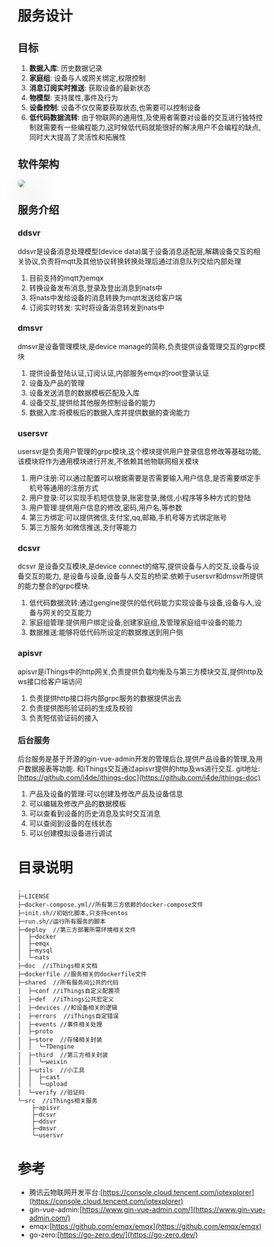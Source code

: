 # 服务设计


## 目标
1. **数据入库**: 历史数据记录
1. **家庭组**: 设备与人或网关绑定,权限控制
1. **消息订阅实时推送**: 获取设备的最新状态
1. **物模型**: 支持属性,事件及行为
1. **设备控制**: 设备不仅仅需要获取状态,也需要可以控制设备
1. **低代码数据流转**: 由于物联网的通用性,及使用者需要对设备的交互进行独特控制就需要有一些编程能力,这时候低代码就能很好的解决用户不会编程的缺点,同时大大提高了灵活性和拓展性

## 软件架构
<img src="/assets/img/things/ithings架构图.png" style="box-shadow: 20px 20px 50px grey;border-radius: 10px;"></img>

## 服务介绍
### ddsvr
ddsvr是设备消息处理模型(device data)属于设备消息适配层,解耦设备交互的相关协议,负责将mqtt及其他协议转换转换处理后通过消息队列交给内部处理
1. 目前支持的mqtt为emqx
2. 转换设备发布消息,登录及登出消息到nats中
3. 将nats中发给设备的消息转换为mqtt发送给客户端
4. 订阅实时转发: 实时将设备消息转发到nats中
### dmsvr 
dmsvr是设备管理模块,是device manage的简称,负责提供设备管理交互的grpc模块

1. 提供设备登陆认证,订阅认证,内部服务emqx的root登录认证
2. 设备及产品的管理
3. 设备发送消息的数据模板匹配及入库
4. 设备交互,提供给其他服务控制设备的能力
5. 数据入库:将模板后的数据入库并提供数据的查询能力


### usersvr
usersvr是负责用户管理的grpc模块,这个模块提供用户登录信息修改等基础功能,该模块将作为通用模块进行开发,不依赖其他物联网相关模块

1. 用户注册:可以通过配置可以根据需要是否需要输入用户信息,是否需要绑定手机号等通用的注册方式
2. 用户登录:可以实现手机短信登录,账密登录,微信,小程序等多种方式的登陆
3. 用户管理:提供用户信息的修改,密码,用户名,等参数
4. 第三方绑定:可以提供微信,支付宝,qq,邮箱,手机号等方式绑定账号
5. 第三方服务:如微信推送,支付等能力



### dcsvr
dcsvr 是设备交互模块,是device connect的缩写,提供设备与人的交互,设备与设备交互的能力,
是设备与设备,设备与人交互的桥梁.依赖于usersvr和dmsvr所提供的能力整合的grpc模块.

1. 低代码数据流转:通过gengine提供的低代码能力实现设备与设备,设备与人,设备与网关的交互能力
2. 家庭组管理:提供用户绑定设备,创建家庭组,及管理家庭组中设备的能力
3. 数据推送:能够将低代码所设定的数据推送到用户侧

### apisvr
apisvr是iThings中的http网关,负责提供负载均衡及与第三方模块交互,提供http及ws接口给客户端访问
1. 负责提供http接口将内部grpc服务的数据提供出去
2. 负责提供图形验证码的生成及校验
3. 负责短信验证码的接入



### 后台服务
后台服务是基于开源的gin-vue-admin开发的管理后台,提供产品设备的管理,及用户数据报表等功能.
和iThings交互通过apisvr提供的http及ws进行交互.
git地址:[https://github.com/i4de/ithings-doc](https://github.com/i4de/ithings-doc)

1. 产品及设备的管理:可以创建及修改产品及设备信息
1. 可以编辑及修改产品的数据模板
1. 可以查看到设备的历史消息及实时交互消息
1. 可以查阅到设备的在线状态
1. 可以创建模拟设备进行调试

# 目录说明


```
.
├─LICENSE
├─docker-compose.yml//所有第三方依赖的docker-compose文件
├─init.sh//初始化脚本,只支持centos
├─run.sh//运行所有服务的脚本
├─deploy  //第三方部署所需环境相关文件
│  ├─docker
│  ├─emqx
│  ├─mysql
│  └─nats
├─doc  //iThings相关文档
├─dockerfile //服务相关的dockerfile文件
├─shared  //所有服务间公共的代码
│  ├─conf //iThings自定义配置项
│  ├─def  //iThings公共宏定义
│  ├─devices //和设备相关的逻辑
│  ├─errors  //iThings自定错误
│  ├─events //事件相关处理
│  ├─proto
│  ├─store  //存储相关封装
│  │  └─TDengine
│  ├─third  //第三方相关封装
│  │  └─weixin
│  ├─utils  //小工具
│  │  ├─cast
│  │  └─upload
│  └─verify //验证码
└─src  //iThings相关服务
    ├─apisvr
    ├─dcsvr
    ├─ddsvr
    ├─dmsvr
    └─usersvr
```


# 参考
* 腾讯云物联网开发平台:[https://console.cloud.tencent.com/iotexplorer](https://console.cloud.tencent.com/iotexplorer)  
* gin-vue-admin:[https://www.gin-vue-admin.com/](https://www.gin-vue-admin.com/)  
* emqx:[https://github.com/emqx/emqx](https://github.com/emqx/emqx)
* go-zero:[https://go-zero.dev/](https://go-zero.dev/)